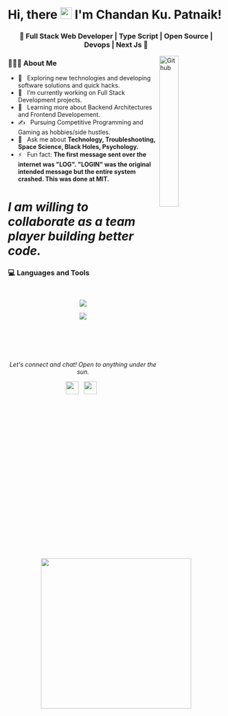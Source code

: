 ### <h1>Hi, there <img src="https://user-images.githubusercontent.com/5679180/79618120-0daffb80-80be-11ea-819e-d2b0fa904d07.gif" width="27px"> I'm Chandan Ku. Patnaik! 

<h3 align="center">🚀 Full Stack Web Developer | Type Script | Open Source | Devops | Next Js 🚀</h3>

<img width="30%" align="right" alt="Github" src="https://user-images.githubusercontent.com/48678280/88862734-4903af80-d201-11ea-968b-9c939d88a37c.gif" />
 
 <p aling='center'>
 
 <h3> 👨🏻‍💻 About Me </h3>

  - 🤔 &nbsp; Exploring new technologies and developing software solutions and quick hacks.
  - 💼 &nbsp; I’m currently working on Full Stack Development projects.
  - 🌱 &nbsp; Learning more about Backend Architectures and Frontend Developement.
  - ✍️ &nbsp; Pursuing Competitive Programming and Gaming as hobbies/side hustles.
  - 💬 &nbsp; Ask me about **Technology, Troubleshooting, Space Science, Black Holes, Psychology.**
  - ⚡ &nbsp; Fun fact: **The first message sent over the internet was "LOG". "LOGIN" was the original intended message but the entire system crashed. This was done at MIT.**

 <p>
 
# *I am willing to collaborate as a team player building better code.*

### <h3> 💻 Languages and Tools </h3> </br>
<!-- ![HTML5](https://img.shields.io/badge/-HTML5-000000?style=for-the-badge&logo=HTML5) -->
<p align="center">
 <img align="center" src="https://skillicons.dev/icons?i=html,css,c,js,git,github,linux,visualstudio,react,nextjs,typescript,tailwind,redux,bootstrap" >

</p>
<p align="center">
 <img align="center" src="https://skillicons.dev/icons?i=atom,materialui,nodejs,mongodb,express,python,vercel,firebase" >
 </p>
<!-- ![CSS3](https://img.shields.io/badge/-CSS3-000000?style=for-the-badge&logo=CSS3)
![C](https://img.shields.io/badge/-C-000000?style=for-the-badge&logo=C)
![JavaScript](https://img.shields.io/badge/-JavaScript-000000?style=for-the-badge&logo=javascript)
![Git](http://img.shields.io/badge/-Git-000000?style=for-the-badge&logo=Git)
![Github](http://img.shields.io/badge/-Github-000000?style=for-the-badge&logo=Github&logoColor=green)
![Linux](http://img.shields.io/badge/-Linux-000000?style=for-the-badge&logo=linux)
![VS Code](http://img.shields.io/badge/-VS%20Code-000000?style=for-the-badge&logo=Visual-studio-code&logoColor=blue)
![React](https://img.shields.io/badge/-React&nbsp;Js-000000?style=for-the-badge&logo=react)
![Next](https://img.shields.io/badge/-Next&nbsp;Js-000000?style=for-the-badge&logo=vercel)
![TypeScript](https://img.shields.io/badge/-TypeScript-000000?style=for-the-badge&logo=typescript)
![TailwindCss](https://img.shields.io/badge/-Tailwind-000000?style=for-the-badge&logo=Tailwindcss)
![Redux](https://img.shields.io/badge/-Redux-000000?style=for-the-badge&logo=redux)
![Firebase](https://img.shields.io/badge/-Firebase-000000?style=for-the-badge&logo=firebase)
![BootStrap](https://img.shields.io/badge/-Bootstrap-000000?style=for-the-badge&logo=bootstrap)
![MaterialUI](https://img.shields.io/badge/-Material&nbsp;UI-000000?style=for-the-badge&logo=mui)
![Atom](https://img.shields.io/badge/-Atom-000000?style=for-the-badge&logo=atom)
![Node Js](https://img.shields.io/badge/-Node&nbsp;Js-000000?style=for-the-badge&logo=node) -->
</br></br></br></br>


<p align="center">
  <i>Let's connect and chat! Open to anything under the sun.</i>

  <p align="center">
    <a href="https://www.linkedin.com/in/chandan-patnaik/" alt="Linkedin"><img src="https://skillicons.dev/icons?i=linkedin"  height="30" width="30"></a>&nbsp;&nbsp;
<!--   <a href="https://www.facebook.com/chandankumar.patnaik.12/" alt="Facebook"><img src="https://skillicons.dev/icons?i=facebook" height="25" width="50"></a>&nbsp;&nbsp; -->
  <a href="https://www.instagram.com/_rudra_patnaik/" alt="Facebook"><img src="https://skillicons.dev/icons?i=instagram" height="30" width="30"></a>&nbsp;&nbsp;
<!--     <a href="chandanpatnaik81@gmail.com" alt="Contact me"><img src="https://skillicons.dev/icons?i=gmail" height="30" width="25"></a>&nbsp;&nbsp; -->
  </p>
<p align='center'> <img aling='right' src="https://media0.giphy.com/media/RbDKaczqWovIugyJmW/giphy.gif?cid=790b76119964146e5c07f06f065563bbae75d60b9831fc1c&rid=giphy.gif&ct=g" width="350" /> </p>

  
